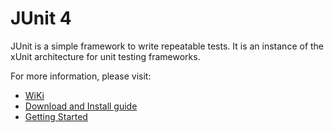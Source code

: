 # JUnit 4
JUnit is a simple framework to write repeatable tests. It is an instance of the xUnit architecture for unit testing frameworks.

For more information, please visit:
* [WiKi](https://github.com/KentBeck/junit/wiki)
* [Download and Install guide](https://github.com/KentBeck/junit/wiki/Download-and-Install)
* [Getting Started](https://github.com/KentBeck/junit/wiki/Getting-started)


